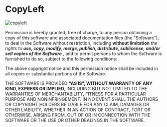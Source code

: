 # CopyLeft

![copyleft](https://user-images.githubusercontent.com/20923018/144321291-ee657dd5-f5b6-4448-9710-7daaa95e0cd1.png)


Permission is hereby granted, free of charge, to any person obtaining a copy
of this software and associated documentation files (the "Software"), to deal
in the Software without restriction, including **without limitation** _the rights
to_ _**use, copy, modify, merge, publish, distribute, sublicense, 
and/or sell copies of the Software**_ , and to permit persons to whom the Software is
furnished to do so, subject to the following conditions:

The above copyright notice and this permission notice shall be included in
all copies or substantial portions of the Software.

THE SOFTWARE IS PROVIDED **"AS IS", WITHOUT WARRANTY OF ANY KIND, EXPRESS OR
IMPLIED**, INCLUDING BUT NOT LIMITED TO THE WARRANTIES OF MERCHANTABILITY,
FITNESS FOR A PARTICULAR PURPOSE AND NONINFRINGEMENT. IN NO EVENT SHALL THE
AUTHORS OR COPYRIGHT HOLDERS BE LIABLE FOR ANY CLAIM, DAMAGES OR OTHER
LIABILITY, WHETHER IN AN ACTION OF CONTRACT, TORT OR OTHERWISE, ARISING FROM,
OUT OF OR IN CONNECTION WITH THE SOFTWARE OR THE USE OR OTHER DEALINGS IN
THE SOFTWARE.

